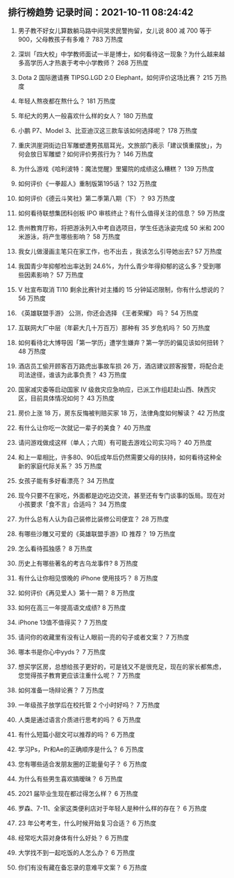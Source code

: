 
## 排行榜趋势 记录时间：2021-10-11 08:24:42
  
  1. 男子教不好女儿算数躺马路中间哭求民警拘留，女儿说 800 减 700 等于 900，父母教孩子有多难？ 783 万热度
    
  2. 深圳「四大校」中学教师面试一半是博士，如何看待这一现象？为什么越来越多高学历人才热衷于考中小学教师？ 268 万热度
    
  3. Dota 2 国际邀请赛 TIPSG.LGD 2:0 Elephant，如何评价这场比赛？ 215 万热度
    
  4. 年轻人熬夜都在熬什么？ 181 万热度
    
  5. 年纪大的男人一般喜欢什么样的女人？ 180 万热度
    
  6. 小鹏 P7、Model 3、比亚迪汉这三款车该如何选择呢？ 178 万热度
    
  7. 重庆洪崖洞街边日军雕塑遭男孩扇耳光，文旅部门表示「建议慎重摆放」，为何会放日军雕塑？如何评价男孩行为？ 146 万热度
    
  8. 为什么游戏《哈利波特：魔法觉醒》里獾院的成绩这么糟糕？ 139 万热度
    
  9. 如何评价《一拳超人》重制版第195话？ 132 万热度
    
  10. 如何评价《德云斗笑社》第二季第八期（下）？ 93 万热度
    
  11. 如何看待联想集团科创板 IPO 审核终止？有什么值得关注的信息？ 59 万热度
    
  12. 贵州教育厅称，将把游泳列入中考自选项目，学生任选泳姿完成 50 米和 200 米游泳，将产生哪些影响？ 58 万热度
    
  13. 我女儿做漫画主笔只在家工作，也不出去 ，我该怎么引导她出去? 57 万热度
    
  14. 我国青少年抑郁检出率达到 24.6%，为什么青少年得抑郁的这么多？受到哪些因素影响？ 57 万热度
    
  15. V 社宣布取消 TI10 剩余比赛针对主播的 15 分钟延迟限制，你有什么想说的？ 56 万热度
    
  16. 《英雄联盟手游》 公测，你还会选择 《王者荣耀》 吗？ 54 万热度
    
  17. 互联网大厂中层（年薪大几十万百万）那种有 35 岁危机吗？ 50 万热度
    
  18. 如何看待北大博导因「第一学历」遭学生嫌弃？第一学历的偏见该如何扭转？ 48 万热度
    
  19. 酒店员工偷开顾客百万路虎出事故车损 26 万，酒店建议顾客报警，将配合走司法途径，谁该为此事负责？ 43 万热度
    
  20. 国家减灾委等启动国家 Ⅳ 级救灾应急响应，已派工作组赶赴山西、陕西灾区，目前具体情况如何？ 43 万热度
    
  21. 房价上涨 18 万，房东反悔被判赔买家 18 万，法律角度如何解读？ 42 万热度
    
  22. 有什么让你吃一次就记一辈子的美食？ 40 万热度
    
  23. 请问游戏做成这样（单人；六周）有可能去游戏公司实习吗？ 40 万热度
    
  24. 和上一辈相比，许多80、90后成年后仍然需要父母的扶持，如何看待这种全新的家庭代际关系？ 35 万热度
    
  25. 女孩子能有多好看漂亮？ 34 万热度
    
  26. 现今只要不在家吃，外面都是边吃边交流，甚至还有专门谈事的饭局。现在对小孩要求「食不言」合适吗？ 34 万热度
    
  27. 为什么总有人认为自己装修比装修公司便宜？ 28 万热度
    
  28. 有哪些沙雕又可爱的《英雄联盟手游》ID 推荐？ 19 万热度
    
  29. 怎么看待孤独感？ 8 万热度
    
  30. 历史上有哪些著名的考古乌龙事件? 8 万热度
    
  31. 有什么让你相见恨晚的 iPhone 使用技巧？ 8 万热度
    
  32. 如何评价《再见爱人》第十一期？ 8 万热度
    
  33. 如何在高三一年提高语文成绩? 8 万热度
    
  34. iPhone 13值不值得买？ 7 万热度
    
  35. 请问你的收藏里有没有让人眼前一亮的句子或者文案？ 7 万热度
    
  36. 哪本书是你心中yyds？ 7 万热度
    
  37. 想买学区房，总想给孩子更好的，可是钱又不是很充足，现在的家长都焦虑，您觉得孩子教育更应该注重什么呢？ 7 万热度
    
  38. 如何准备一场辩论赛？ 7 万热度
    
  39. 一年级孩子放学后在校托管 2 个小时好吗？ 7 万热度
    
  40. 人类是通过语言介质进行思考的吗？ 6 万热度
    
  41. 有什么短篇小甜文可以推荐的吗？ 6 万热度
    
  42. 学习Ps，Pr和Ae的正确顺序是什么？ 6 万热度
    
  43. 您有哪些适合发朋友圈的正能量句子？ 6 万热度
    
  44. 为什么有些男生喜欢搞暧昧？ 6 万热度
    
  45. 2021 届毕业生现在都过得怎么样？ 6 万热度
    
  46. 罗森、7-11、全家这类便利店对于年轻人是种什么样的存在？ 6 万热度
    
  47. 23 年公考考生，什么时候开始复习合适？ 6 万热度
    
  48. 经常吃大蒜对身体有什么好处？ 6 万热度
    
  49. 大学找不到一起吃饭的人怎么办？ 6 万热度
    
  50. 你们有没有藏在备忘录的意难平文案？ 6 万热度
    